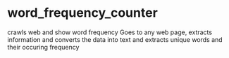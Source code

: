 # word_frequency_counter
crawls web and show word frequency
Goes to any web page, extracts information and 
converts the data into text and extracts 
unique words and their occuring frequency
